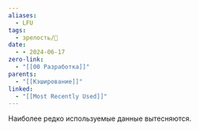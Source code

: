 ```yaml
---
aliases:
  - LFU
tags:
  - зрелость/🌱
date:
  - - 2024-06-17
zero-link:
  - "[[00 Разработка]]"
parents:
  - "[[Кэширование]]"
linked:
  - "[[Most Recently Used]]"
---
```

Наиболее редко используемые данные вытесняются.